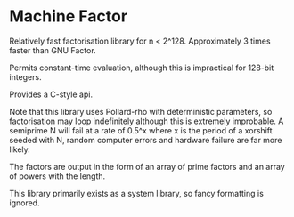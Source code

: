 # Machine Factor

Relatively fast factorisation library for n < 2^128. Approximately 3 times faster than GNU Factor.

Permits constant-time evaluation, although this is impractical for 128-bit integers. 

Provides a C-style api. 

Note that this library uses Pollard-rho with deterministic parameters, so factorisation may loop
indefinitely although this is extremely improbable. A semiprime N will fail at a rate of 0.5^x where x is the period of a xorshift seeded with N, 
random computer errors and hardware failure are far more likely.

The factors are output in the form of an array of prime factors and an array of powers with the length. 

This library primarily exists as a system library, so fancy formatting is ignored.
